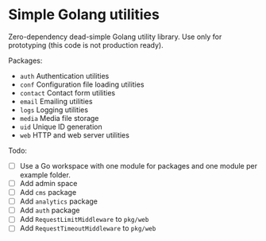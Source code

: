# Simple Golang utilities

Zero-dependency dead-simple Golang utility library.
Use only for prototyping (this code is not production ready).

Packages:
- `auth` Authentication utilities
- `conf` Configuration file loading utilities
- `contact` Contact form utilities
- `email` Emailing utilities
- `logs` Logging utilities
- `media` Media file storage
- `uid` Unique ID generation
- `web` HTTP and web server utilities

Todo:
- [ ] Use a Go workspace with one module for packages and one module per example folder.
- [ ] Add admin space
- [ ] Add `cms` package
- [ ] Add `analytics` package
- [ ] Add `auth` package
- [ ] Add `RequestLimitMiddleware` to `pkg/web`
- [ ] Add `RequestTimeoutMiddleware` to `pkg/web`